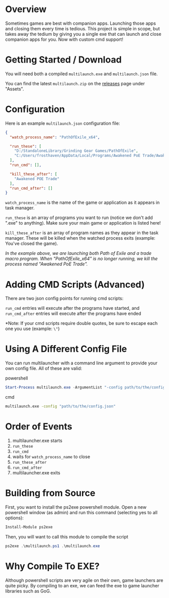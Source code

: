 # Overview

Sometimes games are best with companion apps. Launching those apps and closing them every time is tedious. This project is simple in scope, but takes away the tedium by giving you a single exe that can launch and close companion apps for you. Now with custom cmd support!

# Getting Started / Download
You will need both a compiled `multilaunch.exe` and `multilaunch.json` file.

You can find the latest `multilaunch.zip` on the [releases](https://github.com/Frosthaven/multilauncher/releases) page under "Assets".

# Configuration
Here is an example `multilaunch.json` configuration file:

```json
{
  "watch_process_name": "PathOfExile_x64",

  "run_these": [
    "D:/StandaloneLibrary/Grinding Gear Games/PathOfExile",
    "C:/Users/frosthaven/AppData/Local/Programs/Awakened PoE Trade/Awakened PoE Trade"
  ],
  "run_cmd": [],

  "kill_these_after": [
    "Awakened POE Trade"
  ],
  "run_cmd_after": []
}
```

`watch_process_name` is the name of the game or application as it appears in task manager.

`run_these` is an array of programs you want to run (notice we don't add ".exe" to anything). Make sure your main game or application is listed here!

`kill_these_after` is an array of program names as they appear in the task manager. These will be killed when the watched process exits (example: You've closed the game).

*In the example above, we are launching both Path of Exile and a trade macro program. When "PathOfExile_x64" is no longer running, we kill the process named "Awakened PoE Trade".*

# Adding CMD Scripts (Advanced)
There are two json config points for running cmd scripts:

`run_cmd` entries will execute after the programs have started, and `run_cmd_after` entries will execute after the programs have ended

*Note: If your cmd scripts require double quotes, be sure to escape each one you use (example: `\"`)


# Using A Different Config File

You can run multilauncher with a command line argument to provide your own config file. All of these are valid:

powershell
```ps1
Start-Process multilaunch.exe -ArgumentList "-config path/to/the/config.json"
```

cmd
```cmd
multilaunch.exe -config "path/to/the/config.json"
```

# Order of Events

1. multilauncher.exe starts
2. `run_these`
3. `run_cmd`
4. waits for `watch_process_name` to close
5. `run_these_after`
6. `run_cmd_after`
7. multilauncher.exe exits

# Building from Source
First, you want to install the ps2exe powershell module. Open a new powershell window (as admin) and run this command (selecting yes to all options):

```ps1
Install-Module ps2exe
```

Then, you will want to call this module to compile the script

```ps1
ps2exe .\multilaunch.ps1 .\multilaunch.exe
```

# Why Compile To EXE?
Although powershell scripts are very agile on their own, game launchers are quite picky. By compiling to an exe, we can feed the exe to game launcher libraries such as GoG.
